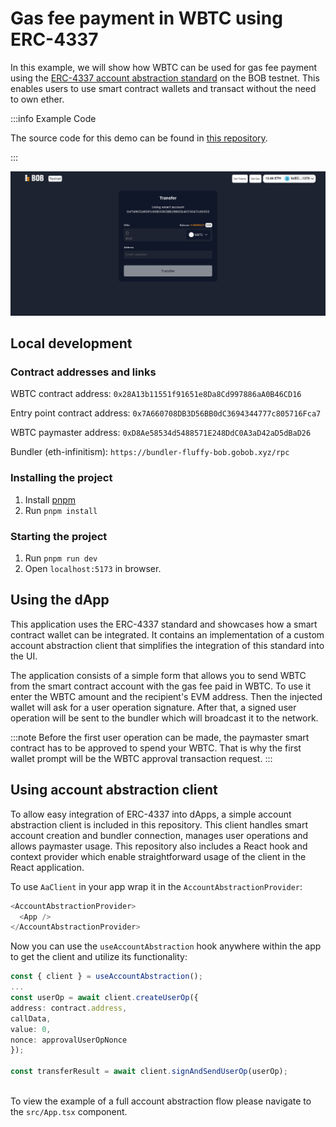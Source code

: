 # Gas fee payment in WBTC using ERC-4337

In this example, we will show how WBTC can be used for gas fee payment using the [ERC-4337 account abstraction standard](https://eips.ethereum.org/EIPS/eip-4337) on the BOB testnet. This enables users to use smart contract wallets and transact without the need to own ether.

:::info Example Code

The source code for this demo can be found in [this repository](https://github.com/bob-collective/demo-account-abstraction-transfer/).

:::

![preview](preview.png)

## Local development

### Contract addresses and links
WBTC contract address: `0x28A13b11551f91651e8Da8Cd997886aA0B46CD16`

Entry point contract address: `0x7A660708DB3D56BB0dC3694344777c805716Fca7`

WBTC paymaster address:
`0xD8Ae58534d5488571E248DdC0A3aD42aD5dBaD26`

Bundler (eth-infinitism):
`https://bundler-fluffy-bob.gobob.xyz/rpc`

### Installing the project

1. Install [pnpm](https://pnpm.io/installation)
2. Run `pnpm install`


### Starting the project

1. Run `pnpm run dev`
2. Open `localhost:5173` in browser.



## Using the dApp

This application uses the ERC-4337 standard and showcases how a smart contract wallet can be integrated. It contains an implementation of a custom account abstraction client that simplifies the integration of this standard into the UI. 


The application consists of a simple form that allows you to send WBTC from the smart contract account with the gas fee paid in WBTC. To use it enter the WBTC amount and the recipient's EVM address. Then the injected wallet will ask for a user operation signature. After that, a signed user operation will be sent to the bundler which will broadcast it to the network.

:::note
Before the first user operation can be made, the paymaster smart contract has to be approved to spend your WBTC. That is why the first wallet prompt will be the WBTC approval transaction request.
:::


## Using account abstraction client

To allow easy integration of ERC-4337 into dApps, a simple account abstraction client is included in this repository. This client handles smart account creation and bundler connection, manages user operations and allows paymaster usage. This repository also includes a React hook and context provider which enable straightforward usage of the client in the React application.

To use `AaClient` in your app wrap it in the `AccountAbstractionProvider`:
```typescript
<AccountAbstractionProvider>
  <App />
</AccountAbstractionProvider>
```

Now you can use the `useAccountAbstraction` hook anywhere within the app to get the client and utilize its functionality:
```typescript
const { client } = useAccountAbstraction();  
...
const userOp = await client.createUserOp({
address: contract.address,
callData,
value: 0,
nonce: approvalUserOpNonce
});

const transferResult = await client.signAndSendUserOp(userOp);
  

```

To view the example of a full account abstraction flow please navigate to the `src/App.tsx` component.